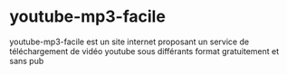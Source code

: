 # youtube-mp3-facile
youtube-mp3-facile est un site internet proposant un service de téléchargement de vidéo youtube sous différants format gratuitement et sans pub
